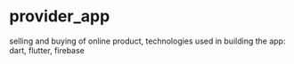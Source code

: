 # provider_app
selling and buying of online product, technologies used in building the app: dart, flutter, firebase
